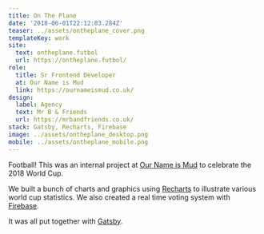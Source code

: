 ```yaml
---
title: On The Plane
date: '2018-06-01T22:12:03.284Z'
teaser: ../assets/ontheplane_cover.png
templateKey: work
site:
  text: ontheplane.futbol
  url: https://ontheplane.futbol/
role:
  title: Sr Frontend Developer
  at: Our Name is Mud
  link: https://ournameismud.co.uk/
design:
  label: Agency
  text: Mr B & Friends
  url: https://mrbandfriends.co.uk/
stack: Gatsby, Recharts, Firebase
image: ../assets/ontheplane_desktop.png
mobile: ../assets/ontheplane_mobile.png
---
```


Football! This was an internal project at [Our Name is Mud](https://ournameismud.co.uk/) to celebrate the 2018 World Cup.

We built a bunch of charts and graphics using [Recharts](http://recharts.org/en-US/) to illustrate various world cup statistics. We also created a real time voting system with [Firebase](https://firebase.google.com/).

It was all put together with [Gatsby](https://www.gatsbyjs.org/).
